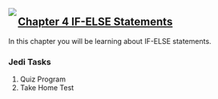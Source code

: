 <img align="left" src="http://hermonswebsites.com/Classes/CS/python.png"><H2><a href="https://sites.google.com/urbandaleschools.com/pythonjedi/4-if-else-statements" target="_blank">Chapter 4 IF-ELSE Statements</a></H2>

In this chapter you will be learning about IF-ELSE statements. 


<h3>Jedi Tasks</h3>
<ol>
  <li>Quiz Program</li>
  <li>Take Home Test</li>
  </ol>
